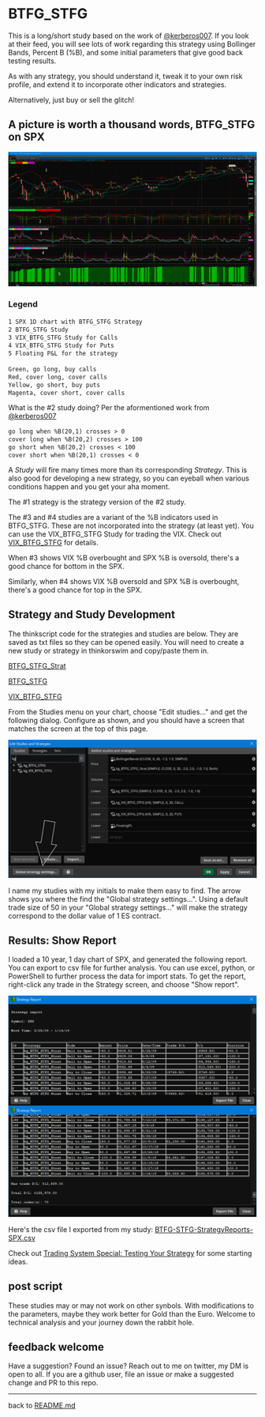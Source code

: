 # BTFG_STFG #

This is a long/short study based on the work of [@kerberos007](https://twitter.com/kerberos007). If you look at their feed, you will see lots of work regarding this strategy using Bollinger Bands, Percent B (%B), and some initial parameters that give good back testing results.

As with any strategy, you should understand it, tweak it to your own risk profile, and extend it to incorporate other indicators and strategies.

Alternatively, just buy or sell the glitch!

## A picture is worth a thousand words, BTFG_STFG on SPX ##

![spx-strategy-and-study](spx-strategy-and-study.png "spx-strategy-and-study")

### Legend ###

    1 SPX 1D chart with BTFG_STFG Strategy
    2 BTFG_STFG Study
    3 VIX_BTFG_STFG Study for Calls
    4 VIX_BTFG_STFG Study for Puts
    5 Floating P&L for the strategy

    Green, go long, buy calls
    Red, cover long, cover calls
    Yellow, go short, buy puts
    Magenta, cover short, cover calls


What is the #2 study doing? Per the aformentioned work from [@kerberos007](https://twitter.com/kerberos007)

    go long when %B(20,1) crosses > 0
    cover long when %B(20,2) crosses > 100
    go short when %B(20,2) crosses < 100
    cover short when %B(20,1) crosses < 0

A *Study* will fire many times more than its corresponding *Strategy*. This is also good for developing a new strategy, so you can eyeball when various conditions happen and you get your aha moment.

The #1 strategy is the strategy version of the #2 study.

The #3 and #4 studies are a variant of the %B indicators used in BTFG_STFG. These are not incorporated into the strategy (at least yet). You can use the VIX_BTFG_STFG Study for trading the VIX. Check out [VIX_BTFG_STFG](/VIX_BTFG_STFG/VIX_BTFG_STFG.md) for details.

When #3 shows VIX %B overbought and SPX %B is oversold, there's a good chance for bottom in the SPX.

Similarly, when #4 shows VIX %B oversold and SPX %B is overbought, there's a good chance for top in the SPX.

## Strategy and Study Development ##

The thinkscript code for the strategies and studies are below. They are saved as txt files so they can be opened easily. You will need to create a new study or strategy in thinkorswim and copy/paste them in.

[BTFG_STFG_Strat](/BTFG_STFG/BTFG_STFG_Strat.txt)

[BTFG_STFG](/BTFG_STFG/BTFG_STFG.txt)

[VIX_BTFG_STFG](/VIX_BTFG_STFG/VIX_BTFG_STFG.txt)


From the Studies menu on your chart, choose "Edit studies..." and get the following dialog. Configure as shown, and you should have a screen that matches the screen at the top of this page.

![edit-studies-and-strategies-dialog](edit-studies-and-strategies-dialog.png "edit-studies-and-strategies-dialog")

I name my studies with my initials to make them easy to find. The arrow shows you where the find the "Global strategy settings...". Using a default trade size of 50 in your "Global strategy settings..." will make the strategy correspond to the dollar value of 1 ES contract.

## Results: Show Report ##

I loaded a 10 year, 1 day chart of SPX, and generated the following report. You can export to csv file for further analysis. You can use excel, python, or PowerShell to further process the data for import stats. To get the report, right-click any trade in the Strategy screen, and choose "Show report".

![strategy-report](strategy-report.png "strategy-report")

Here's the csv file I exported from my study: [BTFG-STFG-StrategyReports-SPX.csv](/BTFG_STFG/BTFG-STFG-StrategyReports-SPX.csv)


Check out [Trading System Special: Testing Your Strategy](https://tickertape.tdameritrade.com/trading/trading-system-special-testing-your-strategy-15192) for some starting ideas.

## post script ##

These studies may or may not work on other synbols. With modifications to the parameters, maybe they work better for Gold than the Euro. Welcome to technical analysis and your journey down the rabbit hole.

## feedback welcome ##

Have a suggestion? Found an issue? Reach out to me on twitter, my DM is open to all. If you are a github user, file an issue or make a suggested change and PR to this repo.


---
back to [README.md](/README.md)